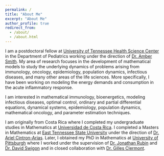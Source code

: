 ```yaml
---
permalink: /
title: "About Me"
excerpt: "About Me"
author_profile: true
redirect_from: 
  - /about/
  - /about.html
---
```

<!---![mypic](https://ivanrazu.github.io/images/profile_pic.png)--->
    
I am a postdoctoral fellow at [University of Tennessee Health Science Center](https://www.uthsc.edu/) in the Department of Pediatrics working under the direction of [Dr. Amber Smith](https://ambersmithlab.com/). My area of research focuses in the development of mathematical models to study the underlying dynamics of problems arising from immunology, oncology, epidemiology, population dynamics, infectious diseases, and many other areas of the life sciences. More specifically, I have been working on modeling the energy demands and consumption in the acute inflammatory response.

I am interested in mathematical immunology, bioenergetics, modeling infectious diseases, optimal control, ordinary and partial differential equations, dynamical systems, epidemiology, population dynamics, mathematical oncology, and parameter estimation techniques. 
    
I am originally from Costa Rica where I completed my undergraduate studies in Mathematics at [Universidad de Costa Rica](https://www.ucr.ac.cr/). I completed a Masters in Mathematics at [East Tennessee State University](http://www.etsu.edu/ehome/) under the direction of [Dr. Ariel Cintron-Arias](http://faculty.etsu.edu/cintronarias/).  Later, I obtained my PhD in Mathematics at [University of Pittsburgh](https://www.mathematics.pitt.edu/) where I worked under the supervision of [Dr. Jonathan Rubin](http://www.math.pitt.edu/~rubin/) and [Dr. David Swigon](http://www.math.pitt.edu/~swigon/) and in closed collaboration with [Dr. Gilles Clermont](http://www.ccm.pitt.edu/directory/profile/gilles-clermont).






